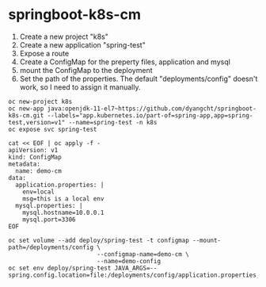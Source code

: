 # springboot-k8s-cm

1. Create a new project "k8s"
2. Create a new application "spring-test"
3. Expose a route
4. Create a ConfigMap for the preperty files, application and mysql
5. mount the ConfigMap to the deployment
6. Set the path of the properties. The default "deployments/config" doesn't work, so I need to assign it manually.

```
oc new-project k8s 
oc new-app java:openjdk-11-el7~https://github.com/dyangcht/springboot-k8s-cm.git --labels="app.kubernetes.io/part-of=spring-app,app=spring-test,version=v1" --name=spring-test -n k8s
oc expose svc spring-test

cat << EOF | oc apply -f -
apiVersion: v1
kind: ConfigMap
metadata:
  name: demo-cm
data:
  application.properties: |
    env=local
    msg=this is a local env
  mysql.properties: |
    mysql.hostname=10.0.0.1
    mysql.port=3306
EOF

oc set volume --add deploy/spring-test -t configmap --mount-path=/deployments/config \
                         --configmap-name=demo-cm \
                         --name=demo-config
oc set env deploy/spring-test JAVA_ARGS=--spring.config.location=file:/deployments/config/application.properties,/deployments/config/mysql.properties
```
